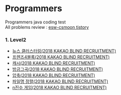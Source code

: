 # Programmers
Programmers java coding test  
All problems review : [esw-csmoon tistory](https://esw-csmoon.tistory.com/category/Coding%20Test/%ED%94%84%EB%A1%9C%EA%B7%B8%EB%9E%98%EB%A8%B8%EC%8A%A4)


### 1. Level2
- [뉴스 클러스터링(2018 KAKAO BLIND RECRUITMENT)](https://esw-csmoon.tistory.com/entry/201216-%EB%89%B4%EC%8A%A4-%ED%81%B4%EB%9F%AC%EC%8A%A4%ED%84%B0%EB%A7%81-2018-KAKAO-BLIND-RECRUITMENT)
- [프렌즈4블록(2018 KAKAO BLIND RECRUITMENT)](https://esw-csmoon.tistory.com/entry/201221-%ED%94%84%EB%A0%8C%EC%A6%884%EB%B8%94%EB%A1%9D-2018-KAKAO-BLIND-RECRUITMENT)
- [캐시(2018 KAKAO BLIND RECRUITMENT)](https://esw-csmoon.tistory.com/entry/%E2%96%B2201223-%EC%BA%90%EC%8B%9C-2018-KAKAO-BLIND-RECRUITMENT)
- [방금그곡(2018 KAKAO BLIND RECRUITMENT)](https://esw-csmoon.tistory.com/entry/210101-%EB%B0%A9%EA%B8%88%EA%B7%B8%EA%B3%A1-2018-KAKAO-BLIND-RECRUITMENT)
- [압축(2018 KAKAO BLIND RECRUITMENT)](https://esw-csmoon.tistory.com/entry/210118-%EC%95%95%EC%B6%95-2018-KAKAO-BLIND-RECRUITMENT?category=1115499)
- [파일명 정렬(2018 KAKAO BLIND RECRUITMENT)](https://esw-csmoon.tistory.com/entry/210123-%ED%8C%8C%EC%9D%BC%EB%AA%85-%EC%A0%95%EB%A0%AC-2018-KAKAO-BLIND-RECRUITMENT?category=1115499)
- [n진수 게임(2018 KAKAO BLIND RECRUITMENT)](https://esw-csmoon.tistory.com/entry/210125-n%EC%A7%84%EC%88%98-%EA%B2%8C%EC%9E%84-2018-KAKAO-BLIND-RECRUITMENT)
